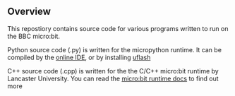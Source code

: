 ## Overview
This repostiory contains source code for various programs written to run on the BBC micro:bit.

Python source code (.py) is written for the micropython runtime. It can be compiled by the [online IDE](https://python.microbit.org/v/2.0), or by installing [uflash](https://uflash.readthedocs.io/en/latest/)

C++ source code (.cpp) is written for the the C/C++ micro:bit runtime by Lancaster University. You can read the [micro:bit runtime docs](http://lancaster-university.github.io/microbit-docs/) to find out more